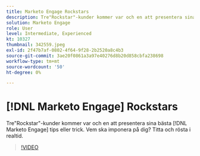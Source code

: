 ```yaml
---
title: Marketo Engage Rockstars
description: Tre"Rockstar"-kunder kommer var och en att presentera sina bästa [!DNL Marketo Engage] tips eller trick. Vem ska imponera på dig? Titta och rösta i realtid.
solution: Marketo Engage
role: User
level: Intermediate, Experienced
kt: 10327
thumbnail: 342559.jpeg
exl-id: 2f47b7af-0802-4f64-9f28-2b2520a8c4b3
source-git-commit: 3ae20f0861a3a97e40276d8b20d858cbfa238698
workflow-type: tm+mt
source-wordcount: '50'
ht-degree: 0%

---
```


# [!DNL Marketo Engage] Rockstars

Tre&quot;Rockstar&quot;-kunder kommer var och en att presentera sina bästa [!DNL Marketo Engage] tips eller trick. Vem ska imponera på dig? Titta och rösta i realtid.

>[!VIDEO](https://video.tv.adobe.com/v/342559/?quality=12&learn=on)
